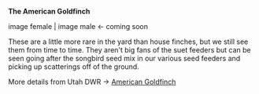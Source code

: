 **The American Goldfinch**

image female | image male <- coming soon

These are a little more rare in the yard than house finches, but we still see them from time to time.  They aren't big fans of the suet feeders but can be seen going after the songbird seed mix in our various seed feeders and picking up scatterings off of the ground.

More details from Utah DWR -> [American Goldfinch](https://fieldguide.wildlife.utah.gov/?species=spinus%20tristis)

